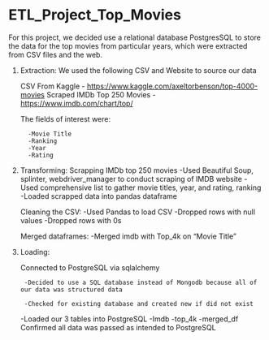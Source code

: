 # ETL_Project_Top_Movies

For this project, we decided use a relational database PostgresSQL to store the data for the top movies from particular years, which were extracted from CSV files and the web. 

1.	Extraction:
      We used the following CSV and Website to source our data
      
	 CSV From Kaggle - https://www.kaggle.com/axeltorbenson/top-4000-movies
         Scraped IMDb Top 250 Movies - https://www.imdb.com/chart/top/
	 
      The fields of interest were:
      
          -Movie Title
          -Ranking
          -Year
          -Rating
	  
2.	Transforming:
      Scrapping IMDb top 250 movies
          -Used Beautiful Soup, splinter, webdriver_manager to conduct scraping of IMDB website
          -Used comprehensive list to gather movie titles, year, and rating, ranking
          -Loaded scrapped data into pandas dataframe
	  
      Cleaning the CSV:
          -Used Pandas to load CSV
          -Dropped rows with null values
          -Dropped rows with 0s
	  
      Merged dataframes:
          -Merged imdb with Top_4k on “Movie Title”
3.	Loading:
      
      Connected to PostgreSQL via sqlalchemy
      
         -Decided to use a SQL database instead of Mongodb because all of our data was structured data
	 
         -Checked for existing database and created new if did not exist
	 -Loaded our 3 tables into PostgreSQL
               -Imdb
               -top_4k
               -merged_df
      Confirmed all data was passed as intended to PostgreSQL
